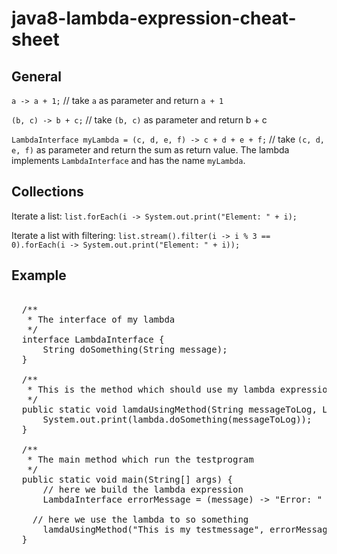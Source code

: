 java8-lambda-expression-cheat-sheet
===================================
General
-------
`a -> a + 1;` // take `a` as parameter and return `a + 1`

`(b, c) -> b + c;` // take `(b, c)` as parameter and return b + c

`LambdaInterface myLambda = (c, d, e, f) -> c + d + e + f;` // take `(c, d, e, f)` as parameter and return the sum as return value. The lambda implements `LambdaInterface` and has the name `myLambda`.

Collections
-----------
Iterate a list:
`list.forEach(i -> System.out.print("Element: " + i);`

Iterate a list with filtering:
`list.stream().filter(i -> i % 3 == 0).forEach(i -> System.out.print("Element: " + i));`


Example
-------
<pre>    
  /**
   * The interface of my lambda
   */
  interface LambdaInterface {
	  String doSomething(String message);
  }
  
  /**
   * This is the method which should use my lambda expression
   */
  public static void lamdaUsingMethod(String messageToLog, LambdaInterface lambda) {
	  System.out.print(lambda.doSomething(messageToLog));
  }
  
  /**
   * The main method which run the testprogram
   */
  public static void main(String[] args) {
	  // here we build the lambda expression
	  LambdaInterface errorMessage = (message) -> "Error: " + message;
    
    // here we use the lambda to so something
	  lamdaUsingMethod("This is my testmessage", errorMessage);
  }
</pre>
